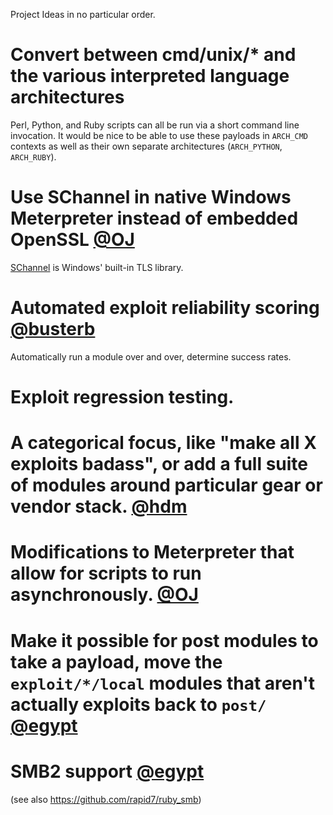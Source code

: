 Project Ideas in no particular order.

# Convert between cmd/unix/* and the various interpreted language architectures

Perl, Python, and Ruby scripts can all be run via a short command line invocation. It would be nice to be able to use these payloads in `ARCH_CMD` contexts as well as their own separate architectures (`ARCH_PYTHON`, `ARCH_RUBY`).

# Use SChannel in native Windows Meterpreter instead of embedded OpenSSL [@OJ](https://github.com/oj)

[SChannel](https://msdn.microsoft.com/en-us/library/windows/desktop/ms678421(v=vs.85).aspx) is Windows' built-in TLS library.

# Automated exploit reliability scoring [@busterb](https://github.com/busterb)

Automatically run a module over and over, determine success rates.

# Exploit regression testing. 

# A categorical focus, like "make all X exploits badass", or add a full suite of modules around particular gear or vendor stack. [@hdm](https://github.com/hdm)

# Modifications to Meterpreter that allow for scripts to run asynchronously. [@OJ](https://github.com/oj)

# Make it possible for post modules to take a payload, move the `exploit/*/local` modules that aren't actually exploits back to `post/` [@egypt](https://github.com/egypt)

# SMB2 support [@egypt](https://github.com/egypt)

(see also https://github.com/rapid7/ruby_smb)